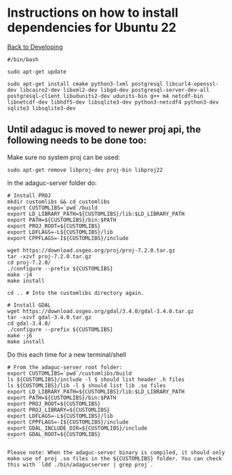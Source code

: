# Instructions on how to install dependencies for Ubuntu 22

[Back to Developing](../../Developing.md)

```
#/bin/bash

sudo apt-get update

sudo apt-get install cmake python3-lxml postgresql libcurl4-openssl-dev libcairo2-dev libxml2-dev libgd-dev postgresql-server-dev-all postgresql-client libudunits2-dev udunits-bin g++ m4 netcdf-bin libnetcdf-dev libhdf5-dev libsqlite3-dev python3-netcdf4 python3-dev sqlite3 libsqlite3-dev 
```

## Until adaguc is moved to newer proj api, the following needs to be done too:

Make sure no system proj can be used:

```
sudo apt-get remove libproj-dev proj-bin libproj22
```

In the adaguc-server folder do:
```
# Install PROJ
mkdir customlibs && cd customlibs
export CUSTOMLIBS=`pwd`/build
export LD_LIBRARY_PATH=${CUSTOMLIBS}/lib:$LD_LIBRARY_PATH
export PATH=${CUSTOMLIBS}/bin:$PATH
export PROJ_ROOT=${CUSTOMLIBS}
export LDFLAGS=-L${CUSTOMLIBS}/lib
export CPPFLAGS=-I${CUSTOMLIBS}/include

wget https://download.osgeo.org/proj/proj-7.2.0.tar.gz
tar -xzvf proj-7.2.0.tar.gz 
cd proj-7.2.0/
./configure --prefix ${CUSTOMLIBS}
make -j4
make install

cd .. # Into the customlibs directory again.

# Install GDAL
wget https://download.osgeo.org/gdal/3.4.0/gdal-3.4.0.tar.gz
tar -xzvf gdal-3.4.0.tar.gz
cd gdal-3.4.0/
./configure --prefix ${CUSTOMLIBS}
make -j6
make install
```

Do this each time for a new terminal/shell
```
# From the adaguc-server root folder:
export CUSTOMLIBS=`pwd`/customlibs/build
ls ${CUSTOMLIBS}/include -l $ should list header .h files
ls ${CUSTOMLIBS}/lib -l $ should list lib .so files
export LD_LIBRARY_PATH=${CUSTOMLIBS}/lib:$LD_LIBRARY_PATH
export PATH=${CUSTOMLIBS}/bin:$PATH
export PROJ_ROOT=${CUSTOMLIBS}
export PROJ_LIBRARY=${CUSTOMLIBS}
export LDFLAGS=-L${CUSTOMLIBS}/lib
export CPPFLAGS=-I${CUSTOMLIBS}/include
export GDAL_INCLUDE_DIR=${CUSTOMLIBS}/include
export GDAL_ROOT=${CUSTOMLIBS}
``

Please note: When the adaguc-server binary is compiled, it should only make use of proj .so files in the ${CUSTOMLIBS} folder. You can check this with `ldd ./bin/adagucserver | grep proj`.